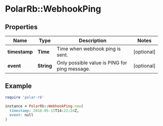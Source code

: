 # PolarRb::WebhookPing

## Properties

| Name | Type | Description | Notes |
| ---- | ---- | ----------- | ----- |
| **timestamp** | **Time** | Time when webhook ping is sent. | [optional] |
| **event** | **String** | Only possible value is PING for ping message. | [optional] |

## Example

```ruby
require 'polar-rb'

instance = PolarRb::WebhookPing.new(
  timestamp: 2018-05-15T14:22:24Z,
  event: null
)
```

